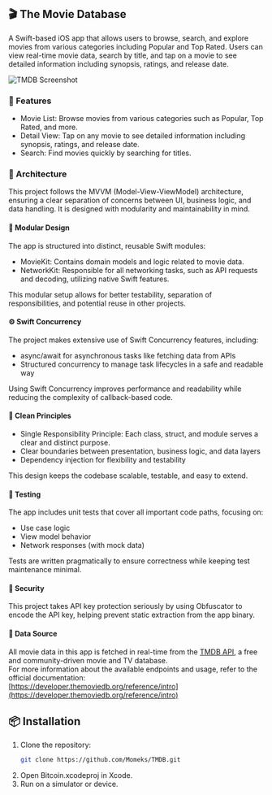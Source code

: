 ## 🎬 The Movie Database  
A Swift-based iOS app that allows users to browse, search, and explore movies from various categories including Popular and Top Rated. Users can view real-time movie data, search by title, and tap on a movie to see detailed information including synopsis, ratings, and release date.

![TMDB Screenshot](http://worldofdinosaurs.net/news/wp-content/uploads/2025/05/tmdb.png)

### 🧭 Features
*    Movie List: Browse movies from various categories such as Popular, Top Rated, and more.
*    Detail View: Tap on any movie to see detailed information including synopsis, ratings, and release date.
*    Search: Find movies quickly by searching for titles.

### 🧱 Architecture
This project follows the MVVM (Model-View-ViewModel) architecture, ensuring a clear separation of concerns between UI, business logic, and data handling. It is designed with modularity and maintainability in mind.

#### 🧩 Modular Design
The app is structured into distinct, reusable Swift modules:
*    MovieKit: Contains domain models and logic related to movie data.
*    NetworkKit: Responsible for all networking tasks, such as API requests and decoding, utilizing native Swift features.

This modular setup allows for better testability, separation of responsibilities, and potential reuse in other projects.

####  ⚙️ Swift Concurrency
The project makes extensive use of Swift Concurrency features, including:
*    async/await for asynchronous tasks like fetching data from APIs
*    Structured concurrency to manage task lifecycles in a safe and readable way

Using Swift Concurrency improves performance and readability while reducing the complexity of callback-based code.

#### 🧼 Clean Principles
*    Single Responsibility Principle: Each class, struct, and module serves a clear and distinct purpose.
*    Clear boundaries between presentation, business logic, and data layers
*    Dependency injection for flexibility and testability

This design keeps the codebase scalable, testable, and easy to extend.

#### 🧪 Testing
The app includes unit tests that cover all important code paths, focusing on:
* Use case logic
* View model behavior
* Network responses (with mock data)

Tests are written pragmatically to ensure correctness while keeping test maintenance minimal.

#### 🔐 Security
This project takes API key protection seriously by using Obfuscator to encode the API key, helping prevent static extraction from the app binary.

#### 🔌 Data Source
All movie data in this app is fetched in real-time from the [TMDB API](https://developer.themoviedb.org/), a free and community-driven movie and TV database.  
For more information about the available endpoints and usage, refer to the official documentation:  
[https://developer.themoviedb.org/reference/intro](https://developer.themoviedb.org/reference/intro)

## 📦 Installation

1. Clone the repository:
   ```bash
   git clone https://github.com/Momeks/TMDB.git
2.    Open Bitcoin.xcodeproj in Xcode.
3.    Run on a simulator or device.
